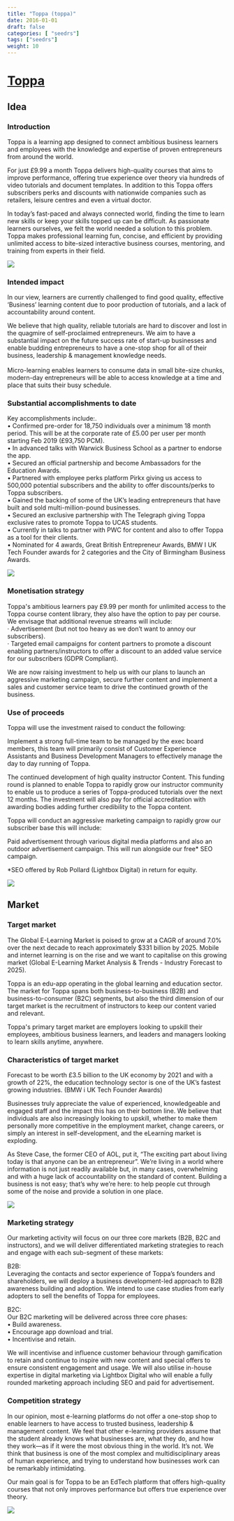 ```yaml
---
title: "Toppa (toppa)"
date: 2016-01-01
draft: false
categories: [ "seedrs"]
tags: ["seedrs"]
weight: 10
---
```


# [Toppa](https://www.seedrs.com/toppa)

## Idea

### Introduction

Toppa is a learning app designed to connect ambitious business learners and employees with the knowledge and expertise of proven entrepreneurs from around the world.

For just £9.99 a month Toppa delivers high-quality courses that aims to improve performance, offering true experience over theory via hundreds of video tutorials and document templates. In addition to this Toppa offers subscribers perks and discounts with nationwide companies such as retailers, leisure centres and even a virtual doctor.

In today’s fast-paced and always connected world, finding the time to learn new skills or keep your skills topped up can be difficult. As passionate learners ourselves, we felt the world needed a solution to this problem. Toppa makes professional learning fun, concise, and efficient by providing unlimited access to bite-sized interactive business courses, mentoring, and training from experts in their field.

![](/img/seedrs/uploads/startup/section_image/image/16303/6s4zve0axk6qjotphklmstcqd462l4v/toppaappbanner.jpg?rect=0%2C0%2C739%2C415&w=600&fit=clip&s=eefdeb5c10484acb498797aa1b79fbff)

### Intended impact

In our view, learners are currently challenged to find good quality, effective ‘Business’ learning content due to poor production of tutorials, and a lack of accountability around content.

We believe that high quality, reliable tutorials are hard to discover and lost in the quagmire of self-proclaimed entrepreneurs. We aim to have a substantial impact on the future success rate of start-up businesses and enable budding entrepreneurs to have a one-stop shop for all of their business, leadership &amp; management knowledge needs. <br> <br>Micro-learning enables learners to consume data in small bite-size chunks, modern-day entrepreneurs will be able to access knowledge at a time and place that suits their busy schedule.

### Substantial accomplishments to date

Key accomplishments include:. <br>• Confirmed pre-order for 18,750 individuals over a minimum 18 month period. This will be at the corporate rate of £5.00 per user per month starting Feb 2019 (£93,750 PCM). <br>• In advanced talks with Warwick Business School as a partner to endorse the app. <br>• Secured an official partnership and become Ambassadors for the Education Awards. <br>• Partnered with employee perks platform Pirkx giving us access to 500,000 potential subscribers and the ability to offer discounts/perks to Toppa subscribers. <br>• Gained the backing of some of the UK’s leading entrepreneurs that have built and sold multi-million-pound businesses. <br>• Secured an exclusive partnership with The Telegraph giving Toppa exclusive rates to promote Toppa to UCAS students. <br>• Currently in talks to partner with PWC for content and also to offer Toppa as a tool for their clients. <br>• Nominated for 4 awards, Great British Entrepreneur Awards, BMW I UK Tech Founder awards for 2 categories and the City of Birmingham Business Awards.

![](/img/seedrs/uploads/startup/section_image/image/16301/neinh7elvemf7zcehgksu3l7jgo1eps/learn-where-when-and-how-you-want-.jpg?rect=0%2C0%2C600%2C400&w=600&fit=clip&s=562a9d13e4e0f8f4da596c16b23e10a1)

### Monetisation strategy

Toppa's ambitious learners pay £9.99 per month for unlimited access to the Toppa course content library, they also have the option to pay per course. We envisage that additional revenue streams will include: <br>· Advertisement (but not too heavy as we don’t want to annoy our subscribers). <br>· Targeted email campaigns for content partners to promote a discount enabling partners/instructors to offer a discount to an added value service for our subscribers (GDPR Compliant).

We are now raising investment to help us with our plans to launch an aggressive marketing campaign, secure further content and implement a sales and customer service team to drive the continued growth of the business.

### Use of proceeds

Toppa will use the investment raised to conduct the following:

Implement a strong full-time team to be managed by the exec board members, this team will primarily consist of Customer Experience Assistants and Business Development Managers to effectively manage the day to day running of Toppa.

The continued development of high quality instructor Content. This funding round is planned to enable Toppa to rapidly grow our instructor community to enable us to produce a series of Toppa-produced tutorials over the next 12 months. The investment will also pay for official accreditation with awarding bodies adding further credibility to the Toppa content.

Toppa will conduct an aggressive marketing campaign to rapidly grow our subscriber base this will include:

Paid advertisement through various digital media platforms and also an outdoor advertisement campaign. This will run alongside our free* SEO campaign.

*SEO offered by Rob Pollard (Lightbox Digital) in return for equity.

![](/img/seedrs/uploads/startup/section_image/image/16298/a3ytqisur5d81iuxokbyvkxrz81pxst/girlontrain.jpg?rect=0%2C0%2C599%2C400&w=600&fit=clip&s=db40a92b6f745d99d7e76dc80332a48b)

## Market

### Target market

The Global E-Learning Market is poised to grow at a CAGR of around 7.0% over the next decade to reach approximately $331 billion by 2025. Mobile and internet learning is on the rise and we want to capitalise on this growing market (Global E-Learning Market Analysis &amp; Trends - Industry Forecast to 2025).

Toppa is an edu-app operating in the global learning and education sector. The market for Toppa spans both business-to-business (B2B) and business-to-consumer (B2C) segments, but also the third dimension of our target market is the recruitment of instructors to keep our content varied and relevant.

Toppa's primary target market are employers looking to upskill their employees, ambitious business learners, and leaders and managers looking to learn skills anytime, anywhere.

### Characteristics of target market

Forecast to be worth £3.5 billion to the UK economy by 2021 and with a growth of 22%, the education technology sector is one of the UK’s fastest growing industries. (BMW i UK Tech Founder Awards)

Businesses truly appreciate the value of experienced, knowledgeable and engaged staff and the impact this has on their bottom line. We believe that individuals are also increasingly looking to upskill, whether to make them personally more competitive in the employment market, change careers, or simply an interest in self-development, and the eLearning market is exploding.

As Steve Case, the former CEO of AOL, put it, “The exciting part about living today is that anyone can be an entrepreneur”. We’re living in a world where information is not just readily available but, in many cases, overwhelming and with a huge lack of accountability on the standard of content. Building a business is not easy; that’s why we’re here: to help people cut through some of the noise and provide a solution in one place.

![](/img/seedrs/uploads/startup/section_image/image/16299/5e6uuucvrc650trn07r1bpt2ay86n6f/economy-forecast.jpg?rect=0%2C0%2C600%2C400&w=600&fit=clip&s=fc273668fb235e89cf02aaa43148db09)

### Marketing strategy

Our marketing activity will focus on our three core markets (B2B, B2C and instructors), and we will deliver differentiated marketing strategies to reach and engage with each sub-segment of these markets:

B2B: <br>Leveraging the contacts and sector experience of Toppa’s founders and shareholders, we will deploy a business development-led approach to B2B awareness building and adoption. We intend to use case studies from early adopters to sell the benefits of Toppa for employees.

B2C: <br>Our B2C marketing will be delivered across three core phases: <br>• Build awareness. <br>• Encourage app download and trial. <br>• Incentivise and retain.

We will incentivise and influence customer behaviour through gamification to retain and continue to inspire with new content and special offers to ensure consistent engagement and usage. We will also utilise in-house expertise in digital marketing via Lightbox Digital who will enable a fully rounded marketing approach including SEO and paid for advertisement.

### Competition strategy

In our opinion, most e-learning platforms do not offer a one-stop shop to enable learners to have access to trusted business, leadership &amp; management content. We feel that other e-learning providers assume that the student already knows what businesses are, what they do, and how they work—as if it were the most obvious thing in the world. It’s not. We think that business is one of the most complex and multidisciplinary areas of human experience, and trying to understand how businesses work can be remarkably intimidating.

Our main goal is for Toppa to be an EdTech platform that offers high-quality courses that not only improves performance but offers true experience over theory.

![](/img/seedrs/uploads/startup/section_image/image/16300/ed3td27lr41m0chwf5qmm80z7axgewp/bitesized-learning.jpg?rect=0%2C0%2C600%2C400&w=600&fit=clip&s=10e98ab59479896a79bbc063d3a5ad56)

